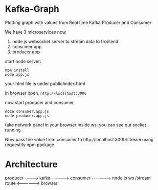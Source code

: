 # Kafka-Graph
Plotting graph with values  from Real time Kafka Producer and Consumer


We have 3 microservices now,
1. node.js websocket server to stream data to frontend 
2. consumer app
3. producer app

start node server:
```
npm install
node app.js 
```

your html file is under public/index.html

In browser open, `http://localhost:3000`


now start producer and consumer,

```
node consumer.app.js
node producer.app.js
```

take network panel in your browser
inside ws: you can see our socket running

Now pass the value from consumer to http://localhost:3000/stream  using requestify npm package

# Architecture

producer ----> kafka ------> consumer -------> node.js ws /stream route <------> browser


